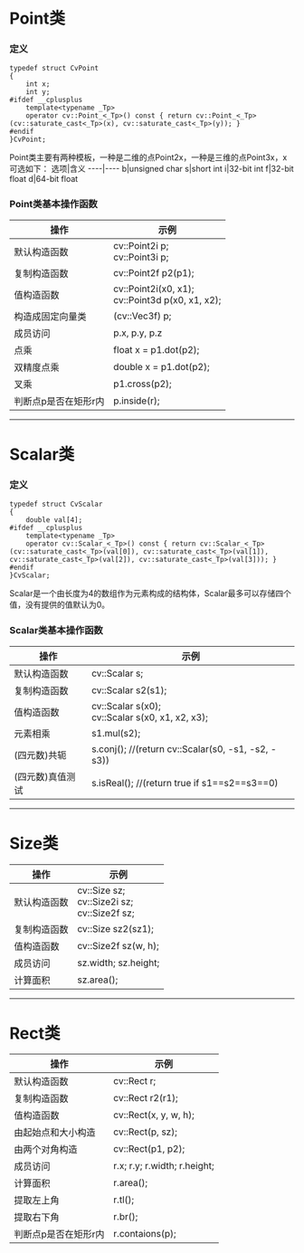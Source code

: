 # Point类
### 定义
```
typedef struct CvPoint
{
    int x;
    int y;
#ifdef __cplusplus
    template<typename _Tp>
    operator cv::Point_<_Tp>() const { return cv::Point_<_Tp>(cv::saturate_cast<_Tp>(x), cv::saturate_cast<_Tp>(y)); }
#endif
}CvPoint;
```
Point类主要有两种模板，一种是二维的点Point2x，一种是三维的点Point3x，x可选如下：
选项|含义
----|----
b|unsigned char
s|short int
i|32-bit int
f|32-bit float
d|64-bit float
### Point类基本操作函数
操作|示例
--------|-----------
默认构造函数|cv::Point2i p;<br>cv::Point3i p;
复制构造函数|cv::Point2f p2(p1);
值构造函数|cv::Point2i(x0, x1);<br>cv::Point3d p(x0, x1, x2);
构造成固定向量类|(cv::Vec3f) p;
成员访问|p.x, p.y, p.z
点乘|float x = p1.dot(p2);
双精度点乘|double x = p1.dot(p2);
叉乘|p1.cross(p2);
判断点p是否在矩形r内|p.inside(r);

----------------------------------------------------------------------------------------------------------------------------------
# Scalar类
### 定义
```
typedef struct CvScalar
{
    double val[4];
#ifdef __cplusplus
    template<typename _Tp>
    operator cv::Scalar_<_Tp>() const { return cv::Scalar_<_Tp>(cv::saturate_cast<_Tp>(val[0]), cv::saturate_cast<_Tp>(val[1]), cv::saturate_cast<_Tp>(val[2]), cv::saturate_cast<_Tp>(val[3])); }
#endif
}CvScalar;
```
Scalar是一个由长度为4的数组作为元素构成的结构体，Scalar最多可以存储四个值，没有提供的值默认为0。
### Scalar类基本操作函数
操作|示例
-----|------
默认构造函数|cv::Scalar s;
复制构造函数|cv::Scalar s2(s1);
值构造函数|cv::Scalar s(x0);<br>cv::Scalar s(x0, x1, x2, x3);
元素相乘|s1.mul(s2);
(四元数)共轭|s.conj(); //(return cv::Scalar(s0, -s1, -s2, -s3))
(四元数)真值测试|s.isReal(); //(return true if s1==s2==s3==0)


----------------------------------------------------------------------------------------------------------------------------------
# Size类
操作|示例
----|----
默认构造函数|cv::Size sz;<br>cv::Size2i sz;<br>cv::Size2f sz;
复制构造函数|cv::Size sz2(sz1);
值构造函数|cv::Size2f sz(w, h);
成员访问|sz.width; sz.height;
计算面积|sz.area();


----------------------------------------------------------------------------------------------------------------------------------
# Rect类
操作|示例
----|----
默认构造函数|cv::Rect r;
复制构造函数|cv::Rect r2(r1);
值构造函数|cv::Rect(x, y, w, h);
由起始点和大小构造|cv::Rect(p, sz);
由两个对角构造|cv::Rect(p1, p2);
成员访问|r.x; r.y; r.width; r.height; 
计算面积|r.area();
提取左上角|r.tl();
提取右下角|r.br();
判断点p是否在矩形r内|r.contaions(p);
